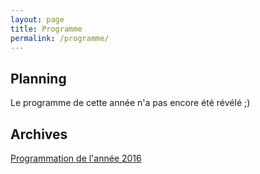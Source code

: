 ```yaml
---
layout: page
title: Programme
permalink: /programme/
---
```


## Planning

Le programme de cette année n'a pas encore été révélé ;)

## Archives

[Programmation de l'année 2016](/programme-2016/)

<a href=""></a>